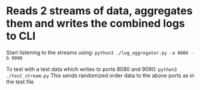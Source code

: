 # Reads 2 streams of data, aggregates them and writes the combined logs to CLI

Start listening to the streams using:
```python3 ./log_aggregator.py -a 8080 -b 9090```

To test with a test data which writes to ports 8080 and 9090:
```python3 ./test_stream.py```
This sends randomized order data to the above ports as in the test file